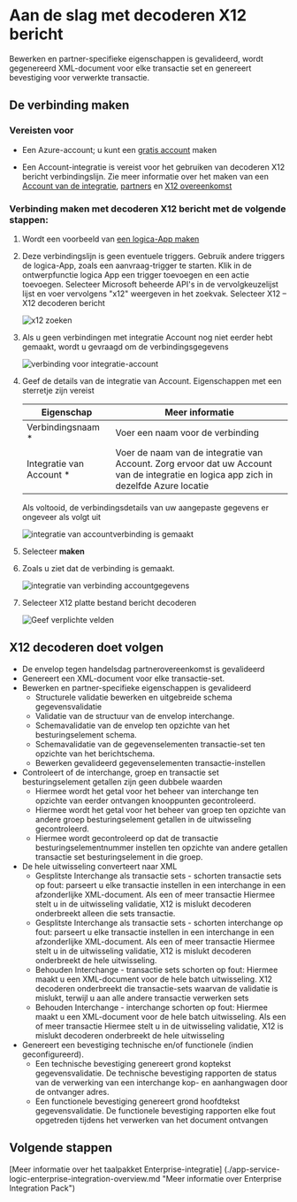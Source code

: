 <properties 
    pageTitle="Meer informatie over Enterprise Integration Pack decoderen X12 bericht Connctor | App-Service van Microsoft Azure | Microsoft Azure" 
    description="Informatie over het gebruik van partners met de apps Enterprise Integration Pack en logica" 
    services="logic-apps" 
    documentationCenter=".net,nodejs,java"
    authors="padmavc" 
    manager="erikre" 
    editor=""/>

<tags 
    ms.service="logic-apps" 
    ms.workload="integration" 
    ms.tgt_pltfrm="na" 
    ms.devlang="na" 
    ms.topic="article" 
    ms.date="08/15/2016" 
    ms.author="padmavc"/>

# <a name="get-started-with-decode-x12-message"></a>Aan de slag met decoderen X12 bericht

Bewerken en partner-specifieke eigenschappen is gevalideerd, wordt gegenereerd XML-document voor elke transactie set en genereert bevestiging voor verwerkte transactie.

## <a name="create-the-connection"></a>De verbinding maken

### <a name="prerequisites"></a>Vereisten voor

* Een Azure-account; u kunt een [gratis account](https://azure.microsoft.com/free) maken

* Een Account-integratie is vereist voor het gebruiken van decoderen X12 bericht verbindingslijn. Zie meer informatie over het maken van een [Account van de integratie](./app-service-logic-enterprise-integration-create-integration-account.md), [partners](./app-service-logic-enterprise-integration-partners.md) en [X12 overeenkomst](./app-service-logic-enterprise-integration-x12.md)

### <a name="connect-to-decode-x12-message-using-the-following-steps"></a>Verbinding maken met decoderen X12 bericht met de volgende stappen:

1. Wordt een voorbeeld van [een logica-App maken](./app-service-logic-create-a-logic-app.md)

2. Deze verbindingslijn is geen eventuele triggers. Gebruik andere triggers de logica-App, zoals een aanvraag-trigger te starten.  Klik in de ontwerpfunctie logica App een trigger toevoegen en een actie toevoegen.  Selecteer Microsoft beheerde API's in de vervolgkeuzelijst lijst en voer vervolgens "x12" weergeven in het zoekvak.  Selecteer X12 – X12 decoderen bericht

    ![x12 zoeken](./media/app-service-logic-enterprise-integration-x12connector/x12decodeimage1.png)  

3. Als u geen verbindingen met integratie Account nog niet eerder hebt gemaakt, wordt u gevraagd om de verbindingsgegevens

    ![verbinding voor integratie-account](./media/app-service-logic-enterprise-integration-x12connector/x12decodeimage4.png)    

4. Geef de details van de integratie van Account.  Eigenschappen met een sterretje zijn vereist

  	| Eigenschap | Meer informatie |
  	| -------- | ------- |
  	| Verbindingsnaam * | Voer een naam voor de verbinding |
  	| Integratie van Account * | Voer de naam van de integratie van Account. Zorg ervoor dat uw Account van de integratie en logica app zich in dezelfde Azure locatie |

    Als voltooid, de verbindingsdetails van uw aangepaste gegevens er ongeveer als volgt uit
    
    ![integratie van accountverbinding is gemaakt](./media/app-service-logic-enterprise-integration-x12connector/x12decodeimage5.png) 

5. Selecteer **maken**
    
6. Zoals u ziet dat de verbinding is gemaakt.

    ![integratie van verbinding accountgegevens](./media/app-service-logic-enterprise-integration-x12connector/x12decodeimage6.png) 

7. Selecteer X12 platte bestand bericht decoderen

    ![Geef verplichte velden](./media/app-service-logic-enterprise-integration-x12connector/x12decodeimage7.png) 

## <a name="x12-decode-does-following"></a>X12 decoderen doet volgen

* De envelop tegen handelsdag partnerovereenkomst is gevalideerd
* Genereert een XML-document voor elke transactie-set.
* Bewerken en partner-specifieke eigenschappen is gevalideerd
    * Structurele validatie bewerken en uitgebreide schema gegevensvalidatie
    * Validatie van de structuur van de envelop interchange.
    * Schemavalidatie van de envelop ten opzichte van het besturingselement schema.
    * Schemavalidatie van de gegevenselementen transactie-set ten opzichte van het berichtschema.
    * Bewerken gevalideerd gegevenselementen transactie-instellen 
* Controleert of de interchange, groep en transactie set besturingselement getallen zijn geen dubbele waarden
    * Hiermee wordt het getal voor het beheer van interchange ten opzichte van eerder ontvangen knooppunten gecontroleerd.
    * Hiermee wordt het getal voor het beheer van groep ten opzichte van andere groep besturingselement getallen in de uitwisseling gecontroleerd.
    * Hiermee wordt gecontroleerd op dat de transactie besturingselementnummer instellen ten opzichte van andere getallen transactie set besturingselement in die groep.
* De hele uitwisseling converteert naar XML 
    * Gesplitste Interchange als transactie sets - schorten transactie sets op fout: parseert u elke transactie instellen in een interchange in een afzonderlijke XML-document. Als een of meer transactie Hiermee stelt u in de uitwisseling validatie, X12 is mislukt decoderen onderbreekt alleen die sets transactie.
    * Gesplitste Interchange als transactie sets - schorten interchange op fout: parseert u elke transactie instellen in een interchange in een afzonderlijke XML-document.  Als een of meer transactie Hiermee stelt u in de uitwisseling validatie, X12 is mislukt decoderen onderbreekt de hele uitwisseling.
    * Behouden Interchange - transactie sets schorten op fout: Hiermee maakt u een XML-document voor de hele batch uitwisseling. X12 decoderen onderbreekt die transactie-sets waarvan de validatie is mislukt, terwijl u aan alle andere transactie verwerken sets
    * Behouden Interchange - interchange schorten op fout: Hiermee maakt u een XML-document voor de hele batch uitwisseling. Als een of meer transactie Hiermee stelt u in de uitwisseling validatie, X12 is mislukt decoderen onderbreekt de hele uitwisseling 
* Genereert een bevestiging technische en/of functionele (indien geconfigureerd).
    * Een technische bevestiging genereert grond koptekst gegevensvalidatie. De technische bevestiging rapporten de status van de verwerking van een interchange kop- en aanhangwagen door de ontvanger adres.
    * Een functionele bevestiging genereert grond hoofdtekst gegevensvalidatie. De functionele bevestiging rapporten elke fout opgetreden tijdens het verwerken van het document ontvangen

## <a name="next-steps"></a>Volgende stappen

[Meer informatie over het taalpakket Enterprise-integratie] (./app-service-logic-enterprise-integration-overview.md "Meer informatie over Enterprise Integration Pack") 


